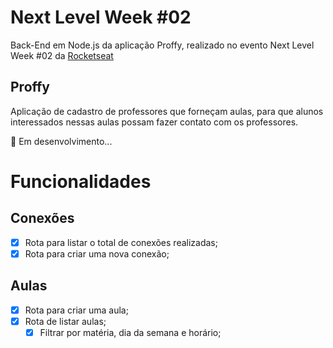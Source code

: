 # Next Level Week #02

Back-End em Node.js da aplicação Proffy, realizado no evento Next Level Week #02 da [Rocketseat](https://rocketseat.com.br/)

## Proffy
Aplicação de cadastro de professores que forneçam aulas, para que alunos interessados nessas aulas possam fazer contato com os professores.

🚧 Em desenvolvimento...

# Funcionalidades

## Conexões

- [X] Rota para listar o total de conexões realizadas;
- [X] Rota para criar uma nova conexão;

## Aulas

- [X] Rota para criar uma aula;
- [X] Rota de listar aulas;
  - [X] Filtrar por matéria, dia da semana e horário;